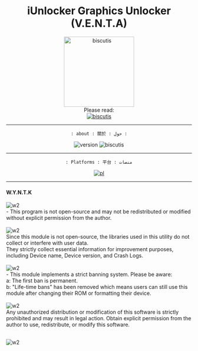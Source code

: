 <!-- Title -->
<p>
  <h1 align="center">iUnlocker Graphics Unlocker (V.E.N.T.A)</h1>
</p>

<!-- https://github.com/i-Taylo/iUnlocker/releases/download/BrctPurple/placeholder.txt -->

<div align="center">
<a href="https://t.me/v9y_7v3" onClick="window.location.href = 'https://new-link.com';">
<img src="https://img.shields.io/badge/DOWNLOAD%20MODULE-e8c3de" alt="biscutis" width="190" />
</a>
</div>

<div align="center">
  <div align="center">Please read:</div>
 <a href="https://github.com/i-Taylo/iUnlocker/tree/main#wyntk" onClick="window.location.href = 'https://new-link.com';">
  <img src="https://img.shields.io/badge/ClickMe-[ What%20you%20need%20to%20know ]-8A2BE2" alt="biscutis" />
 </a>
</div>


-------------------------

<!-- Other elements -->
<p align="center">
  <code>: about : 關於 : حول :</code>
</p>

<div align="center">
  <!-- Version -->
   <img src="https://img.shields.io/badge/App%20Version-v1.0%20Pinkie-pink.svg?longCache=true&style=popout-triangle"
     alt="version" />
 <img src="https://img.shields.io/badge/Server%20version-v0.5%20bcrtl4ea0fe1c9-gold.svg?longCache=true&style=popout-triangle" alt="biscutis" />
 
</div>

***************
<div align="center" >
<p align="center">
  <code>: Platforms : 平台 : منصات</code>
</p>
<a href="https://t.me/v9y_7v3" onClick="window.location.href = 'https://new-link.com';">
  <img src="https://img.shields.io/badge/Telegram-V9y_7V3-blue.svg?longCache=true&style=popout-triangle" alt="pl" />
</a>
</div>


**************
<h4 align="left">W.Y.N.T.K</h4>
<!-- 1 -->
<div align="left">
<img src="https://img.shields.io/badge/First-gold" alt="w2" /> <br>
- This program is not open-source and may not be redistributed or modified without explicit permission from the author.
</div>
<br>

<!-- 2 -->
<div align="left">
<img src="https://img.shields.io/badge/📚%20Usage%20Of%20Libraries%20And%20Services%20📚-gold" alt="w2" /> <br>
Since this module is not open-source, the libraries used in this utility do not collect or interfere with user data. <br> They strictly collect essential information for improvement purposes, including Device name, Device version, and Crash Logs.
</div>
<br>

<!-- 3 -->
<div align="left">
 <img src="https://img.shields.io/badge/⛔%20Banning%20System%20⛔-990000" alt="w2" /> <br>
 - This module implements a strict banning system. Please be aware:<br>
     a: The first ban is permanent.<br>
     b: "Life-time bans" has been removed which means users can still use this module after
  changing their ROM or formatting their device.
</div>
<br>

<!-- 4 -->
<div align="left">
 <img src="https://img.shields.io/badge/🚫%20Unauthorized%20Distribution%20🚫-034b54" alt="w2" /> <br>
Any unauthorized distribution or modification of this software is strictly
prohibited and may result in legal action. Obtain explicit permission from the
author to use, redistribute, or modify this software.
</div>
<br>



 <img align="center" src="https://img.shields.io/badge/Thank%20you%20for%20respecting%20these%20terms.-ffffff" alt="w2" /> <br>


